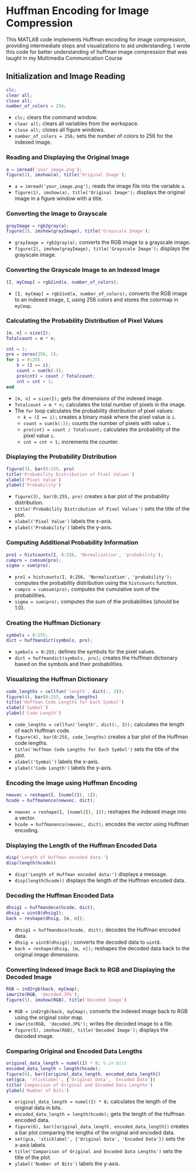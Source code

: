 # Huffman Encoding for Image Compression

This MATLAB code implements Huffman encoding for image compression, providing intermediate steps and visualizations to aid understanding. I wrote this code for better understanding of huffman image compression that was taught in my Multimedia Communication Course 

## Initialization and Image Reading

```matlab
clc;
clear all;
close all;
number_of_colors = 256;
```

- `clc;` clears the command window.
- `clear all;` clears all variables from the workspace.
- `close all;` closes all figure windows.
- `number_of_colors = 256;` sets the number of colors to 256 for the indexed image.

### Reading and Displaying the Original Image

```matlab
a = imread('your_image.png');
figure(1), imshow(a), title('Original Image');
```

- `a = imread('your_image.png');` reads the image file into the variable `a`.
- `figure(1), imshow(a), title('Original Image');` displays the original image in a figure window with a title.

### Converting the Image to Grayscale

```matlab
grayImage = rgb2gray(a);
figure(2), imshow(grayImage), title('Grayscale Image');
```

- `grayImage = rgb2gray(a);` converts the RGB image to a grayscale image.
- `figure(2), imshow(grayImage), title('Grayscale Image');` displays the grayscale image.

### Converting the Grayscale Image to an Indexed Image

```matlab
[I, myCmap] = rgb2ind(a, number_of_colors);
```

- `[I, myCmap] = rgb2ind(a, number_of_colors);` converts the RGB image to an indexed image, `I`, using 256 colors and stores the colormap in `myCmap`.

### Calculating the Probability Distribution of Pixel Values

```matlab
[m, n] = size(I);
Totalcount = m * n;

cnt = 1;
pro = zeros(256, 1);
for i = 0:255
    k = (I == i);
    count = sum(k(:));
    pro(cnt) = count / Totalcount;
    cnt = cnt + 1;
end
```

- `[m, n] = size(I);` gets the dimensions of the indexed image.
- `Totalcount = m * n;` calculates the total number of pixels in the image.
- The `for` loop calculates the probability distribution of pixel values:
  - `k = (I == i);` creates a binary mask where the pixel value is `i`.
  - `count = sum(k(:));` counts the number of pixels with value `i`.
  - `pro(cnt) = count / Totalcount;` calculates the probability of the pixel value `i`.
  - `cnt = cnt + 1;` increments the counter.

### Displaying the Probability Distribution

```matlab
figure(3), bar(0:255, pro)
title('Probability Distribution of Pixel Values')
xlabel('Pixel Value')
ylabel('Probability')
```

- `figure(3), bar(0:255, pro)` creates a bar plot of the probability distribution.
- `title('Probability Distribution of Pixel Values')` sets the title of the plot.
- `xlabel('Pixel Value')` labels the x-axis.
- `ylabel('Probability')` labels the y-axis.

### Computing Additional Probability Information

```matlab
pro1 = histcounts(I, 0:256, 'Normalization', 'probability');
cumpro = cumsum(pro); 
sigma = sum(pro);
```

- `pro1 = histcounts(I, 0:256, 'Normalization', 'probability');` computes the probability distribution using the `histcounts` function.
- `cumpro = cumsum(pro);` computes the cumulative sum of the probabilities.
- `sigma = sum(pro);` computes the sum of the probabilities (should be 1.0).

### Creating the Huffman Dictionary

```matlab
symbols = 0:255;
dict = huffmandict(symbols, pro);
```

- `symbols = 0:255;` defines the symbols for the pixel values.
- `dict = huffmandict(symbols, pro);` creates the Huffman dictionary based on the symbols and their probabilities.

### Visualizing the Huffman Dictionary

```matlab
code_lengths = cellfun('length', dict(:, 2));
figure(4), bar(0:255, code_lengths)
title('Huffman Code Lengths for Each Symbol')
xlabel('Symbol')
ylabel('Code Length')
```

- `code_lengths = cellfun('length', dict(:, 2));` calculates the length of each Huffman code.
- `figure(4), bar(0:255, code_lengths)` creates a bar plot of the Huffman code lengths.
- `title('Huffman Code Lengths for Each Symbol')` sets the title of the plot.
- `xlabel('Symbol')` labels the x-axis.
- `ylabel('Code Length')` labels the y-axis.

### Encoding the Image using Huffman Encoding

```matlab
newvec = reshape(I, [numel(I), 1]);
hcode = huffmanenco(newvec, dict);
```

- `newvec = reshape(I, [numel(I), 1]);` reshapes the indexed image into a vector.
- `hcode = huffmanenco(newvec, dict);` encodes the vector using Huffman encoding.

### Displaying the Length of the Huffman Encoded Data

```matlab
disp('Length of Huffman encoded data:')
disp(length(hcode))
```

- `disp('Length of Huffman encoded data:')` displays a message.
- `disp(length(hcode))` displays the length of the Huffman encoded data.

### Decoding the Huffman Encoded Data

```matlab
dhsig1 = huffmandeco(hcode, dict);
dhsig = uint8(dhsig1);
back = reshape(dhsig, [m, n]);
```

- `dhsig1 = huffmandeco(hcode, dict);` decodes the Huffman encoded data.
- `dhsig = uint8(dhsig1);` converts the decoded data to `uint8`.
- `back = reshape(dhsig, [m, n]);` reshapes the decoded data back to the original image dimensions.

### Converting Indexed Image Back to RGB and Displaying the Decoded Image

```matlab
RGB = ind2rgb(back, myCmap);
imwrite(RGB, 'decoded.JPG');
figure(5), imshow(RGB), title('Decoded Image')
```

- `RGB = ind2rgb(back, myCmap);` converts the indexed image back to RGB using the original color map.
- `imwrite(RGB, 'decoded.JPG');` writes the decoded image to a file.
- `figure(5), imshow(RGB), title('Decoded Image');` displays the decoded image.

### Comparing Original and Encoded Data Lengths

```matlab
original_data_length = numel(I) * 8; % in bits
encoded_data_length = length(hcode);
figure(6), bar([original_data_length, encoded_data_length])
set(gca, 'xticklabel', {'Original Data', 'Encoded Data'})
title('Comparison of Original and Encoded Data Lengths')
ylabel('Number of Bits')
```

- `original_data_length = numel(I) * 8;` calculates the length of the original data in bits.
- `encoded_data_length = length(hcode);` gets the length of the Huffman encoded data.
- `figure(6), bar([original_data_length, encoded_data_length])` creates a bar plot comparing the lengths of the original and encoded data.
- `set(gca, 'xticklabel', {'Original Data', 'Encoded Data'})` sets the x-axis labels.
- `title('Comparison of Original and Encoded Data Lengths')` sets the title of the plot.
- `ylabel('Number of Bits')` labels the y-axis.
